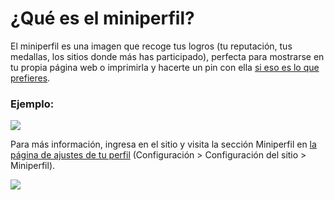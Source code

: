 # ¿Qué es el miniperfil?
El miniperfil es una imagen que recoge tus logros (tu reputación, tus medallas, los sitios donde más has participado), perfecta para mostrarse en tu propia página web o imprimirla y hacerte un pin con ella [si eso es lo que prefieres](https://www.youtube.com/watch?v=KJtrLKGZZFg). 

### Ejemplo:
![](https://stackoverflow.com/users/flair/10.png)

Para más información, ingresa en el sitio y visita la sección Miniperfil en [la página de ajustes de tu perfil](/users/edit/current) (Configuración > Configuración del sitio > Miniperfil).

![](https://i.stack.imgur.com/Yuc9t.png)
